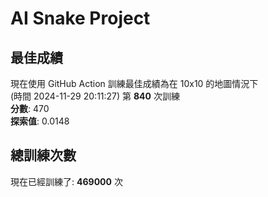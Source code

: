 
# AI Snake Project

## **最佳成績**























































現在使用 GitHub Action 訓練最佳成績為在 10x10 的地圖情況下  
(時間 2024-11-29 20:11:27) 第 **840** 次訓練  
**分數**: 470  
**探索值**: 0.0148















































































































## 總訓練次數
現在已經訓練了: **469000** 次
